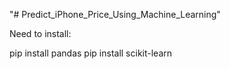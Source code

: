 "# Predict_iPhone_Price_Using_Machine_Learning" 

Need to install:

pip install pandas
pip install scikit-learn
